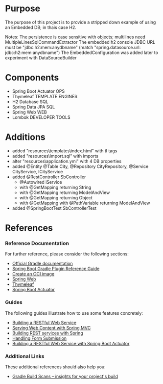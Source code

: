 # Purpose

The purpose of this project is to provide a stripped down example of using an Embedded DB; in thais case H2.

Notes:
The persistence is case sensitive with objects; multilines need MultipleLinesSqlCommandExtractor
The embedded h2 console JDBC URL must be "jdbc:h2:mem:anydbname" (match "spring.datasource.url: jdbc:h2:mem:anydbname")
The EmbeddedConfiguration was added later to experiment with DataSourceBuilder

# Components

* Spring Boot		Actuator OPS
* Thymeleaf		    TEMPLATE ENGINES
* H2 Database		SQL
* Spring Data JPA	SQL
* Spring Web		WEB
* Lombok			DEVELOPER TOOLS

# Additions

* added "resources\templates\index.html" with tl tags
* added "resources\import.sql" with imports
* alter "resources\application.yml" with 4 DB properties
* added @Entity @Table City, @Repository CityRepository, @Service CityService, ICityService
* added @RestController SbController
  * @Autowired iService
  * with @GetMapping returning String
  * with @GetMapping returning ModelAndView
  * with @GetMapping returning Object
  * with @GetMapping with @PathVariable returning ModelAndView
* added @SpringBootTest SbControllerTest

# References

### Reference Documentation
For further reference, please consider the following sections:

* [Official Gradle documentation](https://docs.gradle.org)
* [Spring Boot Gradle Plugin Reference Guide](https://docs.spring.io/spring-boot/docs/2.5.5/gradle-plugin/reference/html/)
* [Create an OCI image](https://docs.spring.io/spring-boot/docs/2.5.5/gradle-plugin/reference/html/#build-image)
* [Spring Web](https://docs.spring.io/spring-boot/docs/2.5.5/reference/htmlsingle/#boot-features-developing-web-applications)
* [Thymeleaf](https://docs.spring.io/spring-boot/docs/2.5.5/reference/htmlsingle/#boot-features-spring-mvc-template-engines)
* [Spring Boot Actuator](https://docs.spring.io/spring-boot/docs/2.5.5/reference/htmlsingle/#production-ready)

### Guides
The following guides illustrate how to use some features concretely:

* [Building a RESTful Web Service](https://spring.io/guides/gs/rest-service/)
* [Serving Web Content with Spring MVC](https://spring.io/guides/gs/serving-web-content/)
* [Building REST services with Spring](https://spring.io/guides/tutorials/bookmarks/)
* [Handling Form Submission](https://spring.io/guides/gs/handling-form-submission/)
* [Building a RESTful Web Service with Spring Boot Actuator](https://spring.io/guides/gs/actuator-service/)

### Additional Links
These additional references should also help you:

* [Gradle Build Scans – insights for your project's build](https://scans.gradle.com#gradle)

